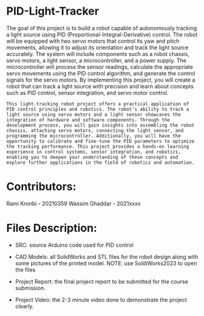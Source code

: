 # PID-Light-Tracker
The goal of this project is to build a robot capable of autonomously tracking a light source using PID (Proportional-Integral-Derivative) control. The robot will be equipped with two servo motors that control its yaw and pitch movements, allowing it to adjust its orientation and track the light source accurately. The system will include components such as a robot chassis, servo motors, a light sensor, a microcontroller, and a power supply. The microcontroller will process the sensor readings, calculate the appropriate servo movements using the PID control algorithm, and generate the control signals for the servo motors. By implementing this project, you will create a robot that can track a light source with precision and learn about concepts such as PID control, sensor integration, and servo motor control.

	This light-tracking robot project offers a practical application of PID control principles and robotics. The robot's ability to track a light source using servo motors and a light sensor showcases the integration of hardware and software components. Through the development process, you will gain insights into assembling the robot chassis, attaching servo motors, connecting the light sensor, and programming the microcontroller. Additionally, you will have the opportunity to calibrate and fine-tune the PID parameters to optimize the tracking performance. This project provides a hands-on learning experience in control systems, sensor integration, and robotics, enabling you to deepen your understanding of these concepts and explore further applications in the field of robotics and automation.

# Contributors: 
Rami Kronbi - 20210359
Wassim Ghaddar  - 2021xxxx

# Files Description:
- SRC: source Arduino code used for PID control

- CAD Models: all SolidWorks and STL files for the robot design along with some pictures of the printed model. NOTE: use SoldiWorks2023 to open the files

- Project Report: the final project report to be submitted for the course submission.

- Project Video: the 2-3 minute video done to demonstrate the project clearly.